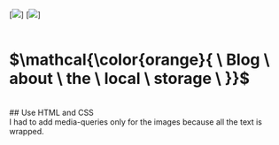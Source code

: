 [![](https://img.shields.io/badge/HTML-blue?style=for-the-badge)]
[![](https://img.shields.io/badge/CSS-yellow?style=for-the-badge)]<br>
<br>

# $\mathcal{\color{orange}{ \ Blog \ about \ the \ local \ storage \ }}$<br>
<br>
## Use HTML and CSS<br>
I had to add media-queries only for the images because all the text is wrapped.
